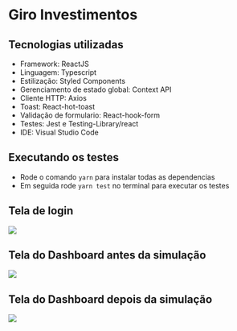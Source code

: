# Giro Investimentos

## Tecnologias utilizadas

- Framework: ReactJS
- Linguagem: Typescript
- Estilização: Styled Components
- Gerenciamento de estado global: Context API
- Cliente HTTP: Axios
- Toast: React-hot-toast
- Validação de formulario: React-hook-form
- Testes: Jest e Testing-Library/react
- IDE: Visual Studio Code

## Executando os testes

- Rode o comando ```yarn``` para instalar todas as dependencias
- Em seguida rode ```yarn test``` no terminal para executar os testes

## Tela de login

<img src="https://i.postimg.cc/76tvTYW3/Captura-de-tela-de-2022-08-22-22-20-05.png"/>

## Tela do Dashboard antes da simulação

<img src="https://i.postimg.cc/jS0pf1ZF/Captura-de-tela-de-2022-08-22-22-21-42.png"/>

## Tela do Dashboard depois da simulação

<img src="https://i.postimg.cc/1RwR9vMc/Captura-de-tela-de-2022-08-23-10-56-58.png" />
